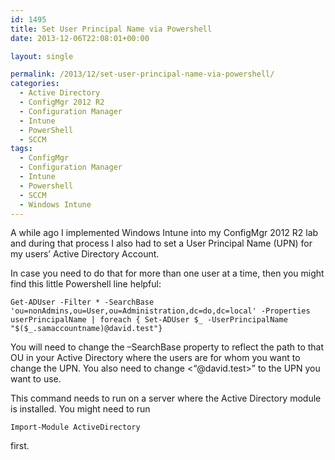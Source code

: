 ```yaml
---
id: 1495
title: Set User Principal Name via Powershell
date: 2013-12-06T22:08:01+00:00

layout: single

permalink: /2013/12/set-user-principal-name-via-powershell/
categories:
  - Active Directory
  - ConfigMgr 2012 R2
  - Configuration Manager
  - Intune
  - PowerShell
  - SCCM
tags:
  - ConfigMgr
  - Configuration Manager
  - Intune
  - Powershell
  - SCCM
  - Windows Intune
---
```

A while ago I implemented Windows Intune into my ConfigMgr 2012 R2 lab and during that process I also had to set a User Principal Name (UPN) for my users’ Active Directory Account.

In case you need to do that for more than one user at a time, then you might find this little Powershell line helpful:

```
Get-ADUser -Filter * -SearchBase 'ou=nonAdmins,ou=User,ou=Administration,dc=do,dc=local' -Properties userPrincipalName | foreach { Set-ADUser $_ -UserPrincipalName "$($_.samaccountname)@david.test"}
```

You will need to change the –SearchBase property to reflect the path to that OU in your Active Directory where the users are for whom you want to change the UPN. You also need to change <“@david.test>” to the UPN you want to use.

This command needs to run on a server where the Active Directory module is installed. You might need to run

`Import-Module ActiveDirectory`

first.


